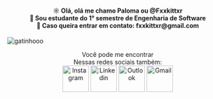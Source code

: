 <h4 align = "center">
☼ Olá, olá  me chamo Paloma ou @Fxxkittxr<br>
👾 Sou estudante do 1° semestre de Engenharia de Software<br>
👀 Caso queira entrar em contato: fxxkittxr@gmail.com<br>
</h4>

![gatinhooo](https://user-images.githubusercontent.com/110943818/186724293-c58f6f08-5d89-4465-9150-b0a1c187f12a.gif)



<p>
<p align = "center">
Você pode me encontrar<br>
Nessas redes sociais também:<br>
<a href="https://www.instagram.com/fxxkittxr/"><img align="center" alt="Instagram" height="60" width="60" src="https://user-images.githubusercontent.com/105741181/186734770-a7dc1306-bb56-4012-96ee-4c8838a40b39.png" target="_blank" ></a>
<a href="https://www.linkedin.com/in/palomatxr/"><img align="center" alt="Linkedin" height="60" width="60" src="https://user-images.githubusercontent.com/105741181/186735021-2a2cc3e4-8f94-44c2-9d72-a4206fd4538c.png" target="_blank" ></a>
<a href=mailto:fxxkittxr@outlook.com><img align="center" alt="Outlook" height="60" width="60" src="https://user-images.githubusercontent.com/105741181/186936226-390add12-773e-4aa3-9cc2-d48dcbfafff2.png" target="_blank" ></a>
<a href=mailto:fxxkittxr@gmail.com><img align="center" alt="Gmail" height="60" width="60" src="https://user-images.githubusercontent.com/105741181/186945008-37f0971d-dac1-45b6-ad16-5566ad16bdad.png"  target="_blank" ></a><br><br>

</p>


<!---
Fxxkittxr/Fxxkittxr is a ✨ special ✨ repository because its `README.md` (this file) appears on your GitHub profile.
You can click the Preview link to take a look at your changes.
--->
